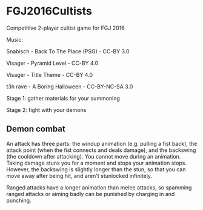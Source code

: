 # FGJ2016Cultists
Competitive 2-player cultist game for FGJ 2016


Music:

Snabisch - Back To The Place (PSG) - CC-BY 3.0

Visager - Pyramid Level -  CC-BY 4.0

Visager - Title Theme - CC-BY 4.0

t3h rave - A Boring Halloween - CC-BY-NC-SA 3.0 


Stage 1: gather materials for your summoning


Stage 2: fight with your demons


## Demon combat


An attack has three parts: the windup animation (e.g. pulling a fist back), the attack point (when the fist connects and deals damage), and the backswing (the cooldown after attacking). You cannot move during an animation. Taking damage stuns you for a moment and stops your animation stops. However, the backswing is slightly longer than the stun, so that you can move away after being hit, and aren't stunlocked infinitely.


Ranged attacks have a longer animation than melee attacks, so spamming ranged attacks or aiming badly can be punished by charging in and punching.
